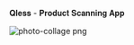 𝐐𝐥𝐞𝐬𝐬 - 𝐏𝐫𝐨𝐝𝐮𝐜𝐭 𝐒𝐜𝐚𝐧𝐧𝐢𝐧𝐠 𝐀𝐩𝐩

![photo-collage png](https://github.com/user-attachments/assets/65bb0620-7c4f-4db2-a9a4-2c68d29d4b90)
